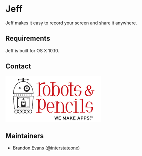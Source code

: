 # Jeff

Jeff makes it easy to record your screen and share it anywhere.

## Requirements

Jeff is built for OS X 10.10.

## Contact

<a href="http://www.robotsandpencils.com"><img src="RNPLogo.png"></a>

## Maintainers

- [Brandon Evans](https://www.github.com/interstateone) ([@interstateone](https://twitter.com/interstateone))
